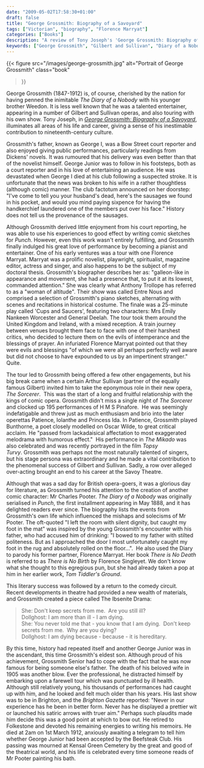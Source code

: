 ```yaml
---
date: "2009-05-02T17:58:30+01:00"
draft: false
title: "George Grossmith: Biography of a Savoyard"
tags: ["Victorian", "biography", "Florence Marryat"]
categories: ["Books"]
description: "A review of Tony Joseph's 'George Grossmith: Biography of a Savoyard,' exploring the life of the Gilbert and Sullivan star who co-created 'The Diary of a Nobody.' Discover how this talented entertainer shaped Victorian culture through opera and literature."
keywords: ["George Grossmith", "Gilbert and Sullivan", "Diary of a Nobody", "biography review", "Savoyard", "The Mikado", "comic opera", "Victorian theatre"]
---
```


{{< figure
  src="/images/george-grossmith.jpg"
  alt="Portrait of George Grossmith"
  class="book"
>}}

George Grossmith (1847-1912) is, of course, cherished by the nation for having penned the inimitable _The Diary of a Nobody_ with his younger brother Weedon. It is less well known that he was a talented entertainer, appearing in a number of Gilbert and Sullivan operas, and also touring with his own show. Tony Joseph, in [_George Grossmith: Biography of a Savoyard_](https://www.worldofbooks.com/en-gb/products/george-grossmith-book-tony-joseph-9780950799209), illuminates all areas of his life and career, giving a sense of his inestimable contribution to nineteenth-century culture.

Grossmith's father, known as George I, was a Bow Street court reporter and also enjoyed giving public performances, particularly readings from Dickens' novels. It was rumoured that his delivery was even better than that of the novelist himself. George Junior was to follow in his footsteps, both as a court reporter and in his love of entertaining an audience. He was devastated when George I died at his club following a suspected stroke. It is unfortunate that the news was broken to his wife in a rather thoughtless (although comic) manner. The club factotum announced on her doorstep: "I've come to tell you your husband's dead, here's the sausages we found in his pocket, and would you mind paying sixpence for having the handkerchief laundered one of the members put over his face." History does not tell us the provenance of the sausages.

Although Grossmith derived little enjoyment from his court reporting, he was able to use his experiences to good effect by writing comic sketches for _Punch_. However, even this work wasn't entirely fulfilling, and Grossmith finally indulged his great love of performance by becoming a pianist and entertainer. One of his early ventures was a tour with one Florence Marryat. Marryat was a prolific novelist, playwright, spiritualist, magazine editor, actress and singer, and also happens to be the subject of my doctoral thesis. Grossmith's biographer describes her as: "galleon-like in appearance and movement, she had a presence that, to put it at its lowest, commanded attention." She was clearly what Anthony Trollope has referred to as a "woman of altitude". Their show was called Entre Nous and comprised a selection of Grossmith's piano sketches, alternating with scenes and recitations in historical costume. The finale was a 25-minute play called 'Cups and Saucers', featuring two characters: Mrs Emily Nankeen Worcester and General Deelah. The tour took them around the United Kingdom and Ireland, with a mixed reception. A train journey between venues brought them face to face with one of their harshest critics, who decided to lecture them on the evils of intemperance and the blessings of prayer. An infuriated Florence Marryat pointed out that they were evils and blessings "of which we were all perhaps perfectly well aware but did not choose to have expounded to us by an impertinent stranger."  Quite.

The tour led to Grossmith being offered a few other engagements, but his big break came when a certain Arthur Sullivan (partner of the equally famous Gilbert) invited him to take the eponymous role in their new opera, _The Sorcerer_.  This was the start of a long and fruitful relationship with the kings of comic opera. Grossmith didn't miss a single night of _The Sorcerer_ and clocked up 195 performances of H M S Pinafore.  He was seemingly indefatigable and threw just as much enthusiasm and brio into the later operettas Patience, Iolanthe and Princess Ida. In Patience, Grossmith played Bunthorne, a poet closely modelled on Oscar Wilde, to great critical acclaim. He "passed from lackadaisical affectation to most exaggerated melodrama with humorous effect."  His performance in _The Mikado_ was also celebrated and was recently portrayed in the film _Topsy Turvy_. Grossmith was perhaps not the most naturally talented of singers, but his stage persona was extraordinary and he made a vital contribution to the phenomenal success of Gilbert and Sullivan. Sadly, a row over alleged over-acting brought an end to his career at the Savoy Theatre.

Although that was a sad day for British opera-goers, it was a glorious day for literature, as Grossmith turned his attention to the creation of another comic character: Mr Charles Pooter. _The Diary of a Nobody_ was originally serialised in _Punch_, the first installment appearing in May 1888, and it has delighted readers ever since. The biography lists the events from Grossmith's own life which influenced the mishaps and solecisms of Mr Pooter. The oft-quoted "I left the room with silent dignity, but caught my foot in the mat" was inspired by the young Grossmith's encounter with his father, who had accused him of drinking: "I bowed to my father with stilted politeness. But as I approached the door I most unfortunately caught my foot in the rug and absolutely rolled on the floor...".  He also used the Diary to parody his former partner, Florence Marryat. Her book _There is No Death_ is referred to as _There is No Birth_ by Florence Singleyet. We don't know what she thought to this egregious pun, but she had already taken a pop at him in her earlier work, _Tom Tiddler's Ground_.

This literary success was followed by a return to the comedy circuit.  Recent developments in theatre had provided a new wealth of materials, and Grossmith created a piece called The Ibsenite Drama:

>She: Don't keep secrets from me.  Are you still ill?  
>Dollghost: I am more than ill - I am dying.  
>She: You never told me that - you know that I am dying.  Don't keep secrets from me.  Why are you dying?  
>Dollghost: I am dying because - because - it is hereditary.

By this time, history had repeated itself and another George Junior was in the ascendant, this time Grossmith's eldest son. Although proud of his achievement, Grossmith Senior had to cope with the fact that he was now famous for being someone else's father. The death of his beloved wife in 1905 was another blow. Ever the professional, he distracted himself by embarking upon a farewell tour which was punctuated by ill health.  Although still relatively young, his thousands of performances had caught up with him, and he looked and felt much older than his years. His last show was to be in Brighton, and the _Brighton Gazette_ reported: "Never in our experience has he been in better form. Never has he displayed a prettier wit or launched his satiric arrows with truer aim." Perhaps such plaudits made him decide this was a good point at which to bow out. He retired to Folkestone and devoted his remaining energies to writing his memoirs. He died at 2am on 1st March 1912, anxiously awaiting a telegram to tell him whether George Junior had been accepted by the Beefsteak Club. His passing was mourned at Kensal Green Cemetery by the great and good of the theatrical world, and his life is celebrated every time someone reads of Mr Pooter painting his bath.
